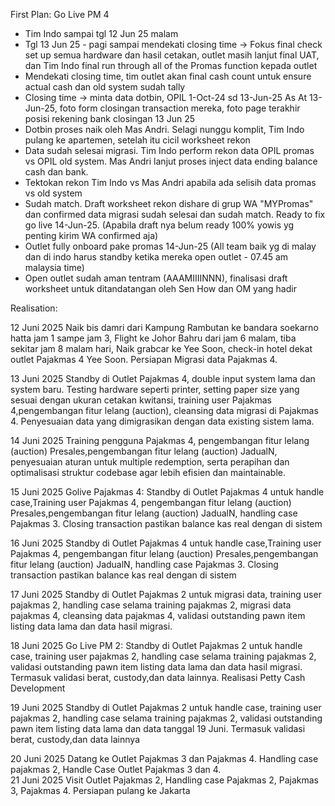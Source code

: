 First Plan:
Go Live PM 4
- Tim Indo sampai tgl 12 Jun 25 malam
- Tgl 13 Jun 25 - pagi sampai mendekati closing time -> Fokus final check set up semua hardware dan hasil cetakan, outlet masih lanjut final UAT, dan Tim Indo final run through all of the Promas function kepada outlet
- Mendekati closing time, tim outlet akan final cash count untuk ensure actual cash dan old system sudah tally
- Closing time -> minta data dotbin, OPIL 1-Oct-24 sd 13-Jun-25 As At 13-Jun-25, foto form closingan transaction mereka, foto page terakhir posisi rekening bank closingan 13 Jun 25
- Dotbin proses naik oleh Mas Andri. Selagi nunggu komplit, Tim Indo pulang ke apartemen, setelah itu cicil worksheet rekon
- Data sudah selesai migrasi. Tim Indo perform rekon data OPIL promas vs OPIL old system. Mas Andri lanjut proses inject data ending balance cash dan bank.
- Tektokan rekon Tim Indo vs Mas Andri apabila ada selisih data promas vs old system
- Sudah match. Draft worksheet rekon dishare di grup WA "MYPromas" dan confirmed data migrasi sudah selesai dan sudah match. Ready to fix go live 14-Jun-25. (Apabila draft nya belum ready 100% yowis yg penting kirim WA confirmed aja)
- Outlet fully onboard pake promas 14-Jun-25 (All team baik yg di malay dan di indo harus standby ketika mereka open outlet - 07.45 am malaysia time)
- Open outlet sudah aman tentram (AAAMIIIINNN), finalisasi draft worksheet untuk ditandatangan oleh Sen How dan OM yang hadir

Realisation:

12 Juni 2025
Naik bis damri dari Kampung Rambutan ke bandara soekarno hatta jam 1 sampe jam 3, Flight ke Johor Bahru dari jam 6 malam, tiba sekitar jam 8 malam hari, Naik grabcar ke Yee Soon, check-in hotel dekat outlet Pajakmas 4 Yee Soon. Persiapan Migrasi data Pajakmas 4.

13 Juni 2025
Standby di Outlet Pajakmas 4, double input system lama dan system baru. Testing hardware seperti printer, setting paper size yang sesuai dengan ukuran cetakan kwitansi, training user Pajakmas 4,pengembangan fitur lelang (auction), cleansing data migrasi di Pajakmas 4. Penyesuaian data yang dimigrasikan dengan data existing sistem lama.

14 Juni 2025
Training pengguna Pajakmas 4, pengembangan fitur lelang (auction) Presales,pengembangan fitur lelang (auction) JadualN, penyesuaian aturan untuk multiple redemption, serta perapihan dan optimalisasi struktur codebase agar lebih efisien dan maintainable.  

15 Juni 2025
Golive Pajakmas 4: Standby di Outlet Pajakmas 4 untuk handle case,Training user Pajakmas 4, pengembangan fitur lelang (auction) Presales,pengembangan fitur lelang (auction) JadualN, handling case Pajakmas 3. Closing transaction pastikan balance kas real dengan di sistem

16 Juni 2025
Standby di Outlet Pajakmas 4 untuk handle case,Training user Pajakmas 4, pengembangan fitur lelang (auction) Presales,pengembangan fitur lelang (auction) JadualN, handling case Pajakmas 3. Closing transaction pastikan balance kas real dengan di sistem   

17 Juni 2025
Standby di Outlet Pajakmas 2 untuk migrasi data, training user pajakmas 2, handling case selama training pajakmas 2, migrasi data pajakmas 4, cleansing data pajakmas 4, validasi outstanding pawn item listing data lama dan data hasil migrasi.             

18 Juni 2025
Go Live PM 2: Standby di Outlet Pajakmas 2 untuk handle case, training user pajakmas 2, handling case selama training pajakmas 2, validasi outstanding pawn item listing data lama dan data hasil migrasi. Termasuk validasi berat, custody,dan data lainnya. Realisasi Petty Cash Development

19 Juni 2025
Standby di Outlet Pajakmas 2 untuk handle case, training user pajakmas 2, handling case selama training pajakmas 2, validasi outstanding pawn item listing data lama dan data tanggal 19 Juni. Termasuk validasi berat, custody,dan data lainnya              

20 Juni 2025
Datang ke Outlet Pajakmas 3 dan Pajakmas 4. Handling case pajakmas 2, Handle Case Outlet Pajakmas 3 dan 4.                                                                                                                                                    
21 Juni 2025
Visit Outlet Pajakmas 2, Handling case Pajakmas 2, Pajakmas 3, Pajakmas 4. Persiapan pulang ke Jakarta                                                                                                                                                     